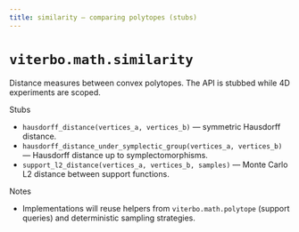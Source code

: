 ```yaml
---
title: similarity — comparing polytopes (stubs)
---
```


# `viterbo.math.similarity`

Distance measures between convex polytopes. The API is stubbed while 4D
experiments are scoped.

Stubs

- `hausdorff_distance(vertices_a, vertices_b)` — symmetric Hausdorff distance.
- `hausdorff_distance_under_symplectic_group(vertices_a, vertices_b)` — Hausdorff distance up to symplectomorphisms.
- `support_l2_distance(vertices_a, vertices_b, samples)` — Monte Carlo L2 distance between support functions.

Notes

- Implementations will reuse helpers from `viterbo.math.polytope` (support
  queries) and deterministic sampling strategies.
